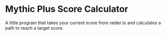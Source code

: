 # Mythic Plus Score Calculator

A little program that takes your current score from raider.io and calculates a path to reach a target score.